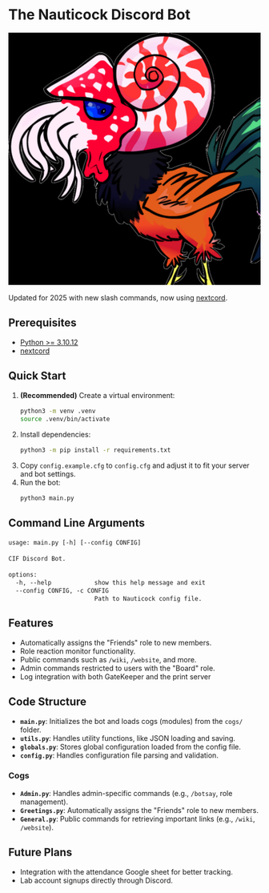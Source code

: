 # The Nauticock Discord Bot

![The Nauticock](https://github.com/CIF-Rochester/NauticockBot/blob/master/TheNauticock.png?raw=true)

Updated for 2025 with new slash commands, now using [nextcord](https://github.com/nextcord/nextcord).

## Prerequisites
- [Python >= 3.10.12](https://www.python.org/)
- [nextcord](https://pypi.org/project/nextcord/)

## Quick Start
1. **(Recommended)** Create a virtual environment:
    ```bash
    python3 -m venv .venv
    source .venv/bin/activate
    ```
2. Install dependencies:
    ```bash
    python3 -m pip install -r requirements.txt
    ```
3. Copy `config.example.cfg` to `config.cfg` and adjust it to fit your server and bot settings.
4. Run the bot:
    ```bash
    python3 main.py
    ```

## Command Line Arguments

```
usage: main.py [-h] [--config CONFIG]

CIF Discord Bot.

options:
  -h, --help            show this help message and exit
  --config CONFIG, -c CONFIG
                        Path to Nauticock config file.
```

## Features

- Automatically assigns the "Friends" role to new members.
- Role reaction monitor functionality.
- Public commands such as `/wiki`, `/website`, and more.
- Admin commands restricted to users with the "Board" role.
- Log integration with both GateKeeper and the print server

## Code Structure

- **`main.py`**: Initializes the bot and loads cogs (modules) from the `cogs/` folder.
- **`utils.py`**: Handles utility functions, like JSON loading and saving.
- **`globals.py`**: Stores global configuration loaded from the config file.
- **`config.py`**: Handles configuration file parsing and validation.

### Cogs

- **`Admin.py`**: Handles admin-specific commands (e.g., `/botsay`, role management).
- **`Greetings.py`**: Automatically assigns the "Friends" role to new members.
- **`General.py`**: Public commands for retrieving important links (e.g., `/wiki`, `/website`).

## Future Plans
- Integration with the attendance Google sheet for better tracking.
- Lab account signups directly through Discord.
